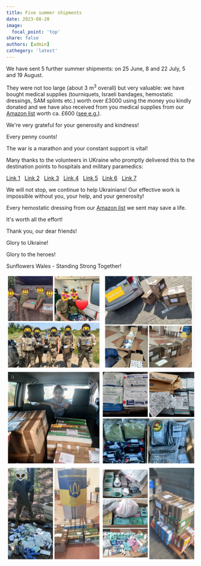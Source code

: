 ```yaml
---
title: Five summer shipments
date: 2023-08-20
image:
  focal_point: 'top'
share: false
authors: [admin]
cathegory: 'latest'
---
```


We have sent 5 further summer shipments: on 25 June, 8 and 22 July, 5 and 19 August. 

<!--more-->

They were not too large (about 3 m<sup>3</sup> overall) but very valuable: we have bought medical supplies (tourniquets, Israeli bandages, hemostatic dressings, SAM splints etc.)  worth over £3000 using the money you kindly donated and we have also received from you medical supplies from our <a href="https://amzn.to/3DeSWrn" target="_blank">Amazon list</a> worth ca. £600 (<a href="https://www.facebook.com/groups/601579067497655/posts/860234984965394" target="_blank">see e.g.</a>).

We're very grateful for your generosity and kindness!

Every penny counts!

The war is a marathon and your constant support is vital!

Many thanks to the volunteers in UKraine who promptly delivered this to the destination points to hospitals and military paramedics:

<a href="https://www.facebook.com/luda.barsyk/posts/pfbid0kHwq5jGWRJJfsjuXCDVvrnPfPeSABvJ8DEZ2HxT82SzCvSQAMbF8imvp6WxVUTi1l" target="_blank">Link 1</a>&nbsp;&nbsp;
<a href="https://www.facebook.com/luda.barsyk/posts/pfbid08jjR1zFKrTkboo7Fn4VheZ82cR1gY7M3VKPZjH4M3SQ2a3AMnVyyAYiqUgKNbPLVl" target="_blank">Link 2</a>&nbsp;&nbsp;
<a href="https://www.facebook.com/luda.barsyk/posts/pfbid02Dh4bhz4CxrZC17a8r7dhmyrWGTjyMxxPoFRz2DyLUy1jtpfsYmuFcL2VqN5oHCf7l" target="_blank">Link 3</a>&nbsp;&nbsp;
<a href="https://www.facebook.com/pavlo.fedaka/posts/pfbid02X4JoKBybKLHippqAZdyo9pMTYaRyPebpzW5Umy7vKrx56GTfxszLzG2sDBK65wg6l" target="_blank">Link 4</a>&nbsp;&nbsp;
<a href="https://www.facebook.com/groups/601579067497655/posts/847211376267755/" target="_blank">Link 5</a>&nbsp;&nbsp;
<a href="https://www.facebook.com/luda.barsyk/posts/pfbid0JcDDgNZvNKzpD8gCz2cKJHCyXwUmTdefFJW4o5s9pzPGFMFbwghUfDT46cEC9mAPl" target="_blank">Link 6</a>&nbsp;&nbsp;
<a href="https://www.facebook.com/luda.barsyk/posts/pfbid02TboEV6HNq3hTT3TPvG4A56Cqaae5qjBvRUFPvqSauwk7xjv7fH3uHexLVmjXh7UCl" target="_blank">Link 7</a>&nbsp;&nbsp;

 
We will not stop, we continue to help Ukrainians! Our effective work is impossible without you, your help, and your generosity! 

Every hemostatic dressing from our <a href="https://amzn.to/3DeSWrn" target="_blank">Amazon list</a> we sent may save a life. 

It's worth all the effort!

Thank you, our dear friends!

Glory to Ukraine!

Glory to the heroes!

Sunflowers Wales - Standing Strong Together!

<div style="margin-top: 0;"><img src="summer-1.jpg" alt="summer-Shipment1" width="50%" style="display: inline; margin-top: 0;"/><img src="summer-2.jpg" alt="summer-Shipment2" width="50%" style="display: inline; margin-top: 0;"/></div> 

<div style="margin-top: 0;"><img src="summer-3.jpg" alt="summer-Shipment3" width="50%" style="display: inline; margin-top: 0;"/><img src="summer-4.jpg" alt="summer-Shipment4" width="50%" style="display: inline; margin-top: 0;"/></div> 

<div style="margin-top: 0;"><img src="summer-5.jpg" alt="summer-Shipment5" width="50%" style="display: inline; margin-top: 0;"/><img src="summer-6.jpg" alt="summer-Shipment6" width="50%" style="display: inline; margin-top: 0;"/></div> 

